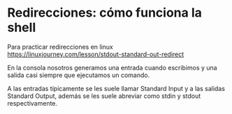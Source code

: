 # Redirecciones: cómo funciona la shell
Para practicar redirecciones en linux
https://linuxjourney.com/lesson/stdout-standard-out-redirect

En la consola nosotros generamos una entrada cuando escribimos y una salida casi siempre que ejecutamos un comando.

A las entradas típicamente se les suele llamar Standard Input y a las salidas Standard Output, además se les suele abreviar como stdin y stdout respectivamente.